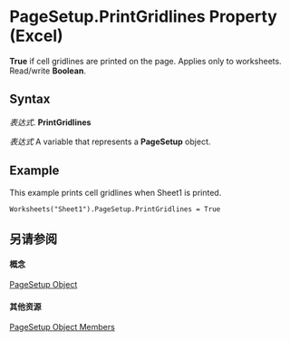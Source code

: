 
# PageSetup.PrintGridlines Property (Excel)

 **True** if cell gridlines are printed on the page. Applies only to worksheets. Read/write **Boolean**.


## Syntax

 _表达式_. **PrintGridlines**

 _表达式_ A variable that represents a **PageSetup** object.


## Example

This example prints cell gridlines when Sheet1 is printed.


```
Worksheets("Sheet1").PageSetup.PrintGridlines = True
```


## 另请参阅


#### 概念


[PageSetup Object](2fd22df9-5987-f723-04a9-9a3f2e84ac81.md)
#### 其他资源


[PageSetup Object Members](http://msdn.microsoft.com/library/feabe079-cb03-f560-6032-88f5585ec8a8%28Office.15%29.aspx)